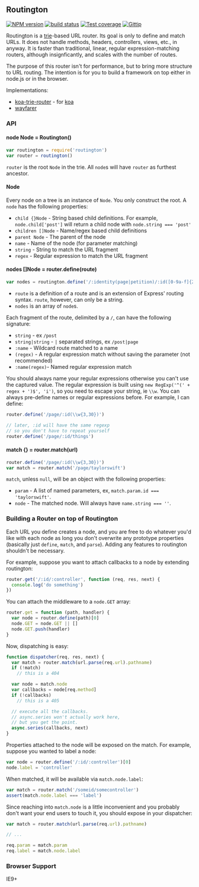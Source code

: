## Routington

[![NPM version][npm-image]][npm-url]
[![build status][travis-image]][travis-url]
[![Test coverage][coveralls-image]][coveralls-url]
[![Gittip][gittip-image]][gittip-url]

Routington is a [trie](http://en.wikipedia.org/wiki/Trie)-based URL router.
Its goal is only to define and match URLs.
It does not handle methods, headers, controllers, views, etc., in anyway.
It is faster than traditional, linear, regular expression-matching routers, although insignficantly,
and scales with the number of routes.

The purpose of this router isn't for performance,
but to bring more structure to URL routing.
The intention is for you to build a framework on top either in node.js or in the browser.

Implementations:

  - [koa-trie-router](https://github.com/koajs/trie-router) - for [koa](https://github.com/koajs)
  - [wayfarer](https://github.com/yoshuawuyts/wayfarer)

### API

#### node Node = Routington()

```js
var routington = require('routington')
var router = routington()
```

`router` is the root `Node` in the trie. All `node`s will have `router` as furthest ancestor.

#### Node

Every node on a tree is an instance of `Node`. You only construct the root. A `node` has the following properties:

- `child {}Node` - String based child definitions.
  For example, `node.child['post']` will return a child node with `node.string === 'post'`
- `children []Node` - Name/regex based child definitions
- `parent Node` - The parent of the node
- `name` - Name of the node (for parameter matching)
- `string` - String to match the URL fragment
- `regex` - Regular expression to match the URL fragment

#### nodes []Node = router.define(route)

```js
var nodes = routington.define('/:identity(page|petition)/:id([0-9a-f]{24})')
```

- `route` is a definition of a route and is an extension of Express' routing syntax.
  `route`, however, can only be a string.
- `nodes` is an array of `node`s.

Each fragment of the route, delimited by a `/`, can have the following signature:

- `string` - ex `/post`
- `string|string` - `|` separated strings, ex `/post|page`
- `:name` - Wildcard route matched to a name
- `(regex)` - A regular expression match without saving the parameter (not recommended)
- `:name(regex)`- Named regular expression match

You should always name your regular expressions otherwise you can't use the captured value.
The regular expression is built using `new RegExp('^(' + regex + ')$', 'i')`,
so you need to escape your string, ie `\\w`.
You can always pre-define names or regular expressions before. For example, I can define:

```js
router.define('/page/:id(\\w{3,30})')

// later, :id will have the same regexp
// so you don't have to repeat yourself
router.define('/page/:id/things')
```

#### match {} = router.match(url)

```js
router.define('/page/:id(\\w{3,30})')
var match = router.match('/page/taylorswift')
```

`match`, unless `null`, will be an object with the following properties:

- `param` - A list of named parameters, ex, `match.param.id === 'taylorswift'`.
- `node` - The matched node.
  Will always have `name.string === ''`.

### Building a Router on top of Routington

Each URL you define creates a node,
and you are free to do whatever you'd like with each node as long you don't overwrite any prototype properties (basically just `define`, `match`, and `parse`).
Adding any features to routington shouldn't be necessary.

For example, suppose you want to attach callbacks to a node by extending routington:

```js
router.get('/:id/:controller', function (req, res, next) {
  console.log('do something')
})
```

You can attach the middleware to a `node.GET` array:

```js
router.get = function (path, handler) {
  var node = router.define(path)[0]
  node.GET = node.GET || []
  node.GET.push(handler)
}
```

Now, dispatching is easy:

```js
function dispatcher(req, res, next) {
  var match = router.match(url.parse(req.url).pathname)
  if (!match)
    // this is a 404

  var node = match.node
  var callbacks = node[req.method]
  if (!callbacks)
    // this is a 405

  // execute all the callbacks.
  // async.series won't actually work here,
  // but you get the point.
  async.series(callbacks, next)
}
```

Properties attached to the node will be exposed on the match.
For example,
suppose you wanted to label a node:

```js
var node = router.define('/:id/:controller')[0]
node.label = 'controller'
```

When matched, it will be available via `match.node.label`:

```js
var match = router.match('/someid/somecontroller')
assert(match.node.label === 'label')
```

Since reaching into `match.node` is a little inconvenient and you probably don't want your end users to touch it,
you should expose in your dispatcher:

```js
var match = router.match(url.parse(req.url).pathname)

// ...

req.param = match.param
req.label = match.node.label
```

### Browser Support

IE9+

[npm-image]: https://img.shields.io/npm/v/routington.svg?style=flat
[npm-url]: https://npmjs.org/package/routington
[travis-image]: https://img.shields.io/travis/jonathanong/routington.svg?style=flat
[travis-url]: https://travis-ci.org/jonathanong/routington
[coveralls-image]: https://img.shields.io/coveralls/jonathanong/routington.svg?style=flat
[coveralls-url]: https://coveralls.io/r/jonathanong/routington?branch=master
[gittip-image]: https://img.shields.io/gittip/jonathanong.svg?style=flat
[gittip-url]: https://www.gittip.com/jonathanong/
